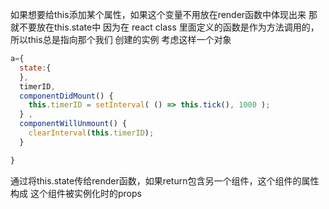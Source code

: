 如果想要给this添加某个属性，如果这个变量不用放在render函数中体现出来
那就不要放在this.state中
因为在 react class 里面定义的函数是作为方法调用的，所以this总是指向那个我们
创建的实例
考虑这样一个对象

```javascript
a={
  state:{
  },
  timerID,
  componentDidMount() { 
    this.timerID = setInterval( () => this.tick(), 1000 );
  } ,
  componentWillUnmount() { 
    clearInterval(this.timerID);
  }

}
```
通过将this.state传给render函数，如果return包含另一个组件，这个组件的属性构成
这个组件被实例化时的props